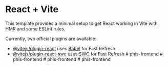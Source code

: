 # React + Vite

This template provides a minimal setup to get React working in Vite with HMR and some ESLint rules.

Currently, two official plugins are available:

- [@vitejs/plugin-react](https://github.com/vitejs/vite-plugin-react/blob/main/packages/plugin-react/README.md) uses [Babel](https://babeljs.io/) for Fast Refresh
- [@vitejs/plugin-react-swc](https://github.com/vitejs/vite-plugin-react-swc) uses [SWC](https://swc.rs/) for Fast Refresh
#   p h i s - f r o n t e n d  
 #   p h i s - f r o n t e n d  
 #   p h i s - f r o n t e n d  
 #   p h i s - f r o n t e n d  
 